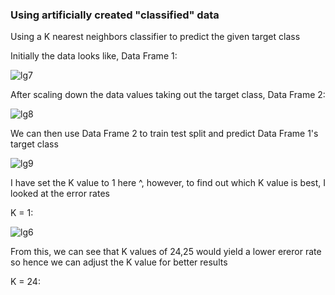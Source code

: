 ### Using artificially created "classified" data

Using a K nearest neighbors classifier to predict the given target class

Initially the data looks like, Data Frame 1:

![lg7](https://user-images.githubusercontent.com/60201899/88076240-d4b57600-cb47-11ea-95f9-014c5e684840.PNG)

After scaling down the data values taking out the target class, Data Frame 2:

![lg8](https://user-images.githubusercontent.com/60201899/88076317-ed259080-cb47-11ea-88e7-f7a0fe6ff8d7.PNG)

We can then use Data Frame 2 to train test split and predict Data Frame 1's target class

![lg9](https://user-images.githubusercontent.com/60201899/88076606-4988b000-cb48-11ea-9b80-fb36112bb9a1.PNG)

I have set the K value to 1 here ^, however, to find out which K value is best, I looked at the error rates

K = 1:



![lg6](https://user-images.githubusercontent.com/60201899/88076823-88b70100-cb48-11ea-84e6-2ef03157647d.PNG)

From this, we can see that K values of 24,25 would yield a lower ereror rate so hence we can adjust the K value for better results

K = 24:

